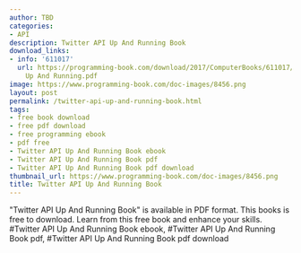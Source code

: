 ```yaml
---
author: TBD
categories:
- API
description: Twitter API Up And Running Book
download_links:
- info: '611017'
  url: https://programming-book.com/download/2017/ComputerBooks/611017/Twitter API
    Up And Running.pdf
image: https://www.programming-book.com/doc-images/8456.png
layout: post
permalink: /twitter-api-up-and-running-book.html
tags:
- free book download
- free pdf download
- free programming ebook
- pdf free
- Twitter API Up And Running Book ebook
- Twitter API Up And Running Book pdf
- Twitter API Up And Running Book pdf download
thumbnail_url: https://www.programming-book.com/doc-images/8456.png
title: Twitter API Up And Running Book
---
```


 
<div class="item-desc text-justify">
  "Twitter API Up And Running Book" is available in PDF format. This books is free to download. Learn from this free book and enhance your skills.
  <br>
  #Twitter API Up And Running Book ebook, #Twitter API Up And Running Book pdf, #Twitter API Up And Running Book pdf download
</div>